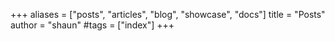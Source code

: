 +++
aliases = ["posts", "articles", "blog", "showcase", "docs"]
title = "Posts"
author = "shaun"
#tags = ["index"]
+++
